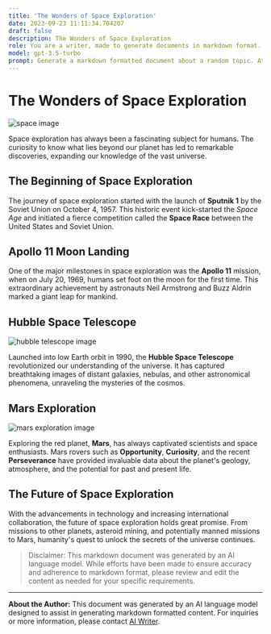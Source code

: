 ```yaml
---
title: 'The Wonders of Space Exploration'
date: 2023-09-23 11:11:34.704207
draft: false
description: The Wonders of Space Exploration
role: You are a writer, made to generate documents in markdown format. It is very important that all of the documents you generate are in valid markdown format.
model: gpt-3.5-turbo
prompt: Generate a markdown formatted document about a random topic. At the bottom, include a disclaimer explaining that the document was generated by you. The first line of the document should be the title. Make sure that the entire document is in proper markdown format, using a mix of various tags to make the document visually appealing.
---
```


# The Wonders of Space Exploration

![space image](https://example.com/space-image.jpg)

Space exploration has always been a fascinating subject for humans. The curiosity to know what lies beyond our planet has led to remarkable discoveries, expanding our knowledge of the vast universe. 

## The Beginning of Space Exploration

The journey of space exploration started with the launch of **Sputnik 1** by the Soviet Union on October 4, 1957. This historic event kick-started the *Space Age* and initiated a fierce competition called the **Space Race** between the United States and Soviet Union.

## Apollo 11 Moon Landing

One of the major milestones in space exploration was the **Apollo 11** mission, when on July 20, 1969, humans set foot on the moon for the first time. This extraordinary achievement by astronauts Neil Armstrong and Buzz Aldrin marked a giant leap for mankind.

## Hubble Space Telescope

![hubble telescope image](https://example.com/hubble-telescope.jpg)

Launched into low Earth orbit in 1990, the **Hubble Space Telescope** revolutionized our understanding of the universe. It has captured breathtaking images of distant galaxies, nebulas, and other astronomical phenomena, unraveling the mysteries of the cosmos.

## Mars Exploration

![mars exploration image](https://example.com/mars-exploration.jpg)

Exploring the red planet, **Mars**, has always captivated scientists and space enthusiasts. Mars rovers such as **Opportunity**, **Curiosity**, and the recent **Perseverance** have provided invaluable data about the planet's geology, atmosphere, and the potential for past and present life.

## The Future of Space Exploration

With the advancements in technology and increasing international collaboration, the future of space exploration holds great promise. From missions to other planets, asteroid mining, and potentially manned missions to Mars, humanity's quest to unlock the secrets of the universe continues.

> Disclaimer: This markdown document was generated by an AI language model. While efforts have been made to ensure accuracy and adherence to markdown format, please review and edit the content as needed for your specific requirements.

* * *

**About the Author:** This document was generated by an AI language model designed to assist in generating markdown formatted content. For inquiries or more information, please contact [AI Writer](mailto:ai.writer@example.com).